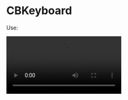 # CBKeyboard

Use:


![](https://cjbphoto.oss-cn-hangzhou.aliyuncs.com/key.mov?Expires=1524714689&OSSAccessKeyId=TMP.AQF5s72v6Crx0uYxIEEVy41MwHd4IjcmJRAkmP2PTAjF60eDW8Crvlhq7PqGADAtAhRCVvE__AstzcBGMfUt0Wzu0cXK5wIVAPBZIspS5fkDsg6hkK8oVCvm4XE9&Signature=%2FR%2BEYv5864BEXnAh9J1udlBuiOc%3D)
